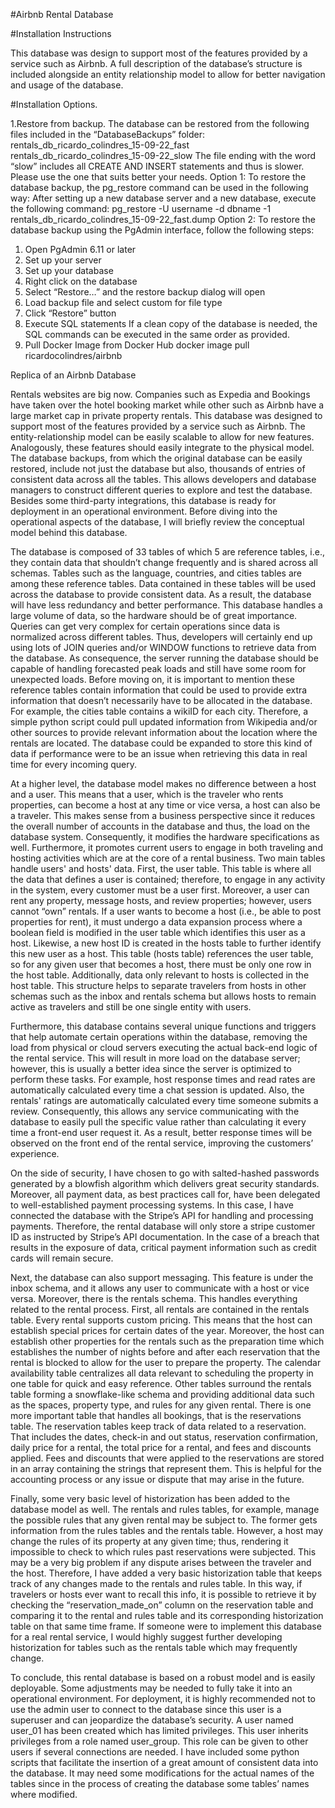 #Airbnb Rental Database

#Installation Instructions 

This database was design to support most of the features provided by a service such as Airbnb. A full description of the database’s structure is included alongside an entity relationship model to allow for better navigation and usage of the database. 

#Installation Options. 

1.Restore from backup.
The database can be restored from the following files included in the “DatabaseBackups” folder: 
rentals_db_ricardo_colindres_15-09-22_fast
rentals_db_ricardo_colindres_15-09-22_slow
The file ending with the word “slow” includes all CREATE AND INSERT statements and thus is slower. Please use the one that suits better your needs. 
Option 1: To restore the database backup, the pg_restore command can be used in the following way: After setting up a new database server and a new database, execute the following command:
pg_restore -U username -d dbname -1 rentals_db_ricardo_colindres_15-09-22_fast.dump
Option 2: To restore the database backup using the PgAdmin interface, follow the following steps:
1.	Open PgAdmin 6.11 or later
2.	Set up your server
3.	Set up your database
4.	Right click on the database
5.	Select “Restore…” and the restore backup dialog will open
6.	Load backup file and select custom for file type
7.	Click “Restore” button 
2. Execute SQL statements
If a clean copy of the database is needed, the SQL commands can be executed in the same order as provided.
3. Pull Docker Image from Docker Hub
docker image pull ricardocolindres/airbnb

Replica of an Airbnb Database

Rentals websites are big now. Companies such as Expedia and Bookings have taken over the hotel booking market while other such as Airbnb have a large market cap in private property rentals. This database was designed to support most of the features provided by a service such as Airbnb. The entity-relationship model can be easily scalable to allow for new features. Analogously, these features should easily integrate to the physical model. The database backups, from which the original database can be easily restored, include not just the database but also, thousands of entries of consistent data across all the tables. This allows developers and database managers to construct different queries to explore and test the database. Besides some third-party integrations, this database is ready for deployment in an operational environment. Before diving into the operational aspects of the database, I will briefly review the conceptual model behind this database.

The database is composed of 33 tables of which 5 are reference tables, i.e., they contain data that shouldn’t change frequently and is shared across all schemas. Tables such as the language, countries, and cities tables are among these reference tables. Data contained in these tables will be used across the database to provide consistent data. As a result, the database will have less redundancy and better performance. This database handles a large volume of data, so the hardware should be of great importance. Queries can get very complex for certain operations since data is normalized across different tables. Thus, developers will certainly end up using lots of JOIN queries and/or WINDOW functions to retrieve data from the database. As consequence, the server running the database should be capable of handling forecasted peak loads and still have some room for unexpected loads. Before moving on, it is important to mention these reference tables contain information that could be used to provide extra information that doesn’t necessarily have to be allocated in the database. For example, the cities table contains a wikiID for each city. Therefore, a simple python script could pull updated information from Wikipedia and/or other sources to provide relevant information about the location where the rentals are located. The database could be expanded to store this kind of data if performance were to be an issue when retrieving this data in real time for every incoming query. 

At a higher level, the database model makes no difference between a host and a user. This means that a user, which is the traveler who rents properties, can become a host at any time or vice versa, a host can also be a traveler. This makes sense from a business perspective since it reduces the overall number of accounts in the database and thus, the load on the database system. Consequently, it modifies the hardware specifications as well. Furthermore, it promotes current users to engage in both traveling and hosting activities which are at the core of a rental business. Two main tables handle users' and hosts' data. First, the user table. This table is where all the data that defines a user is contained; therefore, to engage in any activity in the system, every customer must be a user first. Moreover, a user can rent any property, message hosts, and review properties; however, users cannot “own” rentals. If a user wants to become a host (i.e., be able to post properties for rent), it must undergo a data expansion process where a boolean field is modified in the user table which identifies this user as a host. Likewise, a new host ID is created in the hosts table to further identify this new user as a host. This table (hosts table) references the user table, so for any given user that becomes a host, there must be only one row in the host table. Additionally, data only relevant to hosts is collected in the host table. This structure helps to separate travelers from hosts in other schemas such as the inbox and rentals schema but allows hosts to remain active as travelers and still be one single entity with users.

Furthermore, this database contains several unique functions and triggers that help automate certain operations within the database, removing the load from physical or cloud servers executing the actual back-end logic of the rental service. This will result in more load on the database server; however, this is usually a better idea since the server is optimized to perform these tasks. For example, host response times and read rates are automatically calculated every time a chat session is updated. Also, the rentals' ratings are automatically calculated every time someone submits a review. Consequently, this allows any service communicating with the database to easily pull the specific value rather than calculating it every time a front-end user request it. As a result, better response times will be observed on the front end of the rental service, improving the customers’ experience.  

On the side of security, I have chosen to go with salted-hashed passwords generated by a blowfish algorithm which delivers great security standards. Moreover, all payment data, as best practices call for, have been delegated to well-established payment processing systems. In this case, I have connected the database with the Stripe’s API for handling and processing payments. Therefore, the rental database will only store a stripe customer ID as instructed by Stripe’s API documentation. In the case of a breach that results in the exposure of data, critical payment information such as credit cards will remain secure. 

Next, the database can also support messaging. This feature is under the inbox schema, and it allows any user to communicate with a host or vice versa. Moreover, there is the rentals schema. This handles everything related to the rental process. First, all rentals are contained in the rentals table. Every rental supports custom pricing. This means that the host can establish special prices for certain dates of the year. Moreover, the host can establish other properties for the rentals such as the preparation time which establishes the number of nights before and after each reservation that the rental is blocked to allow for the user to prepare the property. The calendar availability table centralizes all data relevant to scheduling the property in one table for quick and easy reference. Other tables surround the rentals table forming a snowflake-like schema and providing additional data such as the spaces, property type, and rules for any given rental. There is one more important table that handles all bookings, that is the reservations table. The reservation tables keep track of data related to a reservation. That includes the dates, check-in and out status, reservation confirmation, daily price for a rental, the total price for a rental, and fees and discounts applied. Fees and discounts that were applied to the reservations are stored in an array containing the strings that represent them. This is helpful for the accounting process or any issue or dispute that may arise in the future. 

Finally, some very basic level of historization has been added to the database model as well. The rentals and rules tables, for example, manage the possible rules that any given rental may be subject to. The former gets information from the rules tables and the rentals table. However, a host may change the rules of its property at any given time; thus, rendering it impossible to check to which rules past reservations were subjected. This may be a very big problem if any dispute arises between the traveler and the host. Therefore, I have added a very basic historization table that keeps track of any changes made to the rentals and rules table. In this way, if travelers or hosts ever want to recall this info, it is possible to retrieve it by checking the “reservation_made_on” column on the reservation table and comparing it to the rental and rules table and its corresponding historization table on that same time frame. If someone were to implement this database for a real rental service, I would highly suggest further developing historization for tables such as the rentals table which may frequently change. 

To conclude, this rental database is based on a robust model and is easily deployable. Some adjustments may be needed to fully take it into an operational environment. For deployment, it is highly recommended not to use the admin user to connect to the database since this user is a superuser and can jeopardize the database’s security.  A user named  user_01 has been created which has limited privileges. This user inherits privileges from a role named user_group. This role can be given to other users if several connections are needed. I have included some python scripts that facilitate the insertion of a great amount of consistent data into the database. It may need some modifications for the actual names of the tables since in the process of creating the database some tables’ names where modified. 
